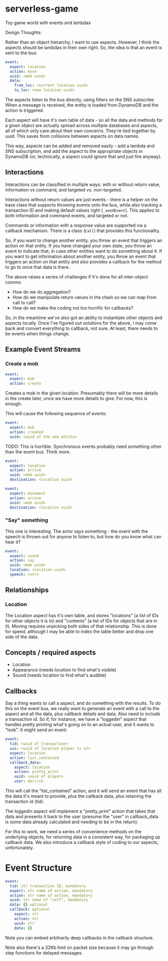 # serverless-game

Toy game world with events and lambdas

Design Thoughts:

Rather than an object hierarchy, I want to use aspects. However, I think the
aspects should be lambdas in their own right. So, the idea is that an event
is sent to the bus:

```yaml
event:
  aspect: location
  action: move
  uuid: <mob uuid>
  data:
    from_loc: <current location uuid>
    to_loc: <new location uuid>
```

The aspects listen to the bus directly, using filters on the SNS subscribe.
When a message is received, the entity is loaded from DynamoDB and the action
is triggered.

Each aspect will have it's own table of data - so all the data and methods for
a given object are actually spread across multiple databases and aspects, all
of which only care about their own concerns. They're tied together by uuid. This
saves from collisions between aspects on data names.

This way, aspects can be added and removed easily - add a lambda and SNS
subscription, and add the aspect to the appropriate objects in DynamoDB
(or, technically, a aspect could ignore that and just fire anyway).

## Interactions

Interactions can be classified in multiple ways: with or without return value,
information vs command, and targeted vs. non-targeted.

Interactions without return values are just events - there is a helper on the
base class that supports throwing events onto the bus, while also tracking a
transaction ID and making default values right (`_sendEvent`). This applies
to both information and command events, and targeted or not.

Commands or information with a response value are supported via a callback
mechanism. There is a class (`Call`) that provides this functionality.

So, if you want to change another entity, you throw an event that triggers
an action on that entity. If you have changed your own state, you throw
an event to indicate that, in case other entities want to do something about
it. If you want to get information about another entity, you throw an event
that triggers an action on that entity and also provides a callback for the
method to go to once that data is there.

The above raises a series of challenges if it's done for all inter-object
comms:

* How do we do aggregation?
* How do we manipulate return values in the chain so we can map from call to call?
* How do we make the coding not too horrific for callbacks?

So, in the meantime we've also got an ability to instantiate other objects and
aspects locally. Once I've figured out solutions for the above, I may come back and
convert everything to callback, not sure. At least, there needs to be events when
things change.

## Example Event Streams

### Create a mob

```yaml
event:
  aspect: mob
  action: create
```

Creates a mob in the given location. Presumably there will be more details in
the create later, once we have more details to give. For now, this is enough.

This will cause the following sequence of events:

```yaml
event:
  aspect: mob
  action: created
  uuid: <uuid of the new entity>
```

TODO: This is horrible. Synchronous events probably need something other than
the event bus. Think more.

```yaml
event:
  aspect: location
  action: arrive
  uuid: <mob uuid>
  destination: <location uuid>
```

```yaml
event:
  aspect: movement
  action: arrive
  uuid: <mob uuid>
  destination: <location uuid>
```

### "Say" something

This one is interesting. The actor says something - the event with the speech
is thrown out for anyone to listen to, but how do you know what can hear it?

```yaml
event:
  aspect: sound
  action: say
  uuid: <mob uuid>
  location: <location uuid>
  speech: <str>
```

## Relationships

### Location

The Location aspect has it's own table, and stores "locations" (a list of
IDs for other objects it is in) and "contents" (a list of IDs for objects
that are in it). Moving requires unpicking both sides of that relationship.
This is done for speed, although I may be able to index the table better and
drop one side of the data.

## Concepts / required aspects

* Location
* Appearance (needs location to find what's visible)
* Sound (needs location to find what's audible)

## Callbacks

Say a thing wants to call a aspect, and do something with the results.
To do this on the event bus, we really want to generate an event with
a call to the aspect and all the data, plus callback details and data.
Also need to include a transaction id. So if, for instance, we have a
"loggedin" aspect that handles pretty printing what's going on to an actual
user, and it wants to "look". It might send an event:

```yaml
event:
  tid: <uuid of transaction>
  uui: <uuid of location player is in>
  aspect: location
  action: list_contained
  callback_data:
    aspect: location
    action: pretty_print
    uuid: <uuid of player>
    user: derrick
```

This will call the "list_contained" action, and it will send an event that
has all the data it's meant to provide, plus the callback data, plus retaining
the transaction id (tid).

The loggedin aspect will implement a "pretty_print" action that takes that data
and presents it back to the user (presume the "user" in callback_data is some data
already calculated and needing to be in the return).

For this to work, we need a series of convenience methods on the underlying
objects, for returning data in a consistent way, for packaging up callback data.
We also introduce a callback style of coding to our aspects, unfortunately.

# Event Structure

```yaml
event:
  tid: str transaction ID, mandatory
  aspect: str name of action, mandatory
  action: str name of action, mandatory
  uuid: str name of "self", mandatory
  data: {} optional
  callback: optional
    aspect: str
    action: str
    uuid: str
    data: {}

```

Note you can embed arbitrarily deep callbacks in the callback structure.

Note also there's a 32Kb limit on packet size because it may go through
step functions for delayed messages.